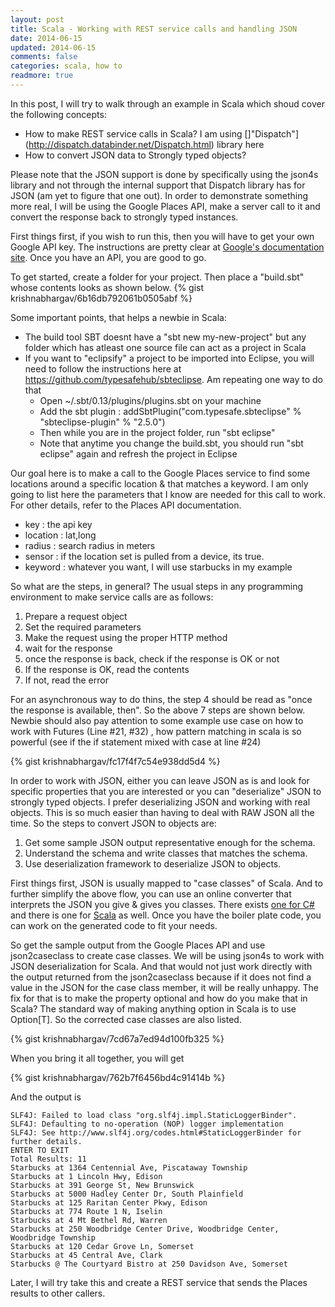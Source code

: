 ```yaml
---           
layout: post
title: Scala - Working with REST service calls and handling JSON
date: 2014-06-15
updated: 2014-06-15
comments: false
categories: scala, how to
readmore: true
---
```


In this post, I will try to walk through an example in Scala which shoud cover the following concepts:

- How to make REST service calls in Scala? I am using []"Dispatch"](http://dispatch.databinder.net/Dispatch.html) library here
- How to convert JSON data to Strongly typed objects?

Please note that the JSON support is done by specifically using the json4s library and not through the internal support that Dispatch library has for JSON (am yet to figure that one out). In order to demonstrate something more real, I will be using the Google Places API, make a server call to it and convert the response back to strongly typed instances.

First things first, if you wish to run this, then you will have to get your own Google API key. The instructions are pretty clear at [Google's documentation site](https://developers.google.com/places/documentation/#Authentication). Once you have an API, you are good to go.

To get started, create a folder for your project. Then place a "build.sbt" whose contents looks as shown below.
{% gist krishnabhargav/6b16db792061b0505abf %}

Some important points, that helps a newbie in Scala:
- The build tool SBT doesnt have a "sbt new my-new-project" but any folder which has atleast one source file can act as a project in Scala
- If you want to "eclipsify" a project to be imported into Eclipse, you will need to follow the instructions here at https://github.com/typesafehub/sbteclipse. Am repeating one way to do that 
	- Open ~/.sbt/0.13/plugins/plugins.sbt on your machine
	- Add the sbt plugin : addSbtPlugin("com.typesafe.sbteclipse" % "sbteclipse-plugin" % "2.5.0")
	- Then while you are in the project folder, run "sbt eclipse"
	- Note that anytime you change the build.sbt, you should run "sbt eclipse" again and refresh the project in Eclipse

Our goal here is to make a call to the Google Places service to find some locations around a specific location & that matches a keyword. I am only going to list here the parameters that I know are needed for this call to work. For other details, refer to the Places API documentation.

- key : the api key
- location : lat,long
- radius : search radius in meters
- sensor : if the location set is pulled from a device, its true.
- keyword : whatever you want, I will use starbucks in my example

So what are the steps, in general? The usual steps in any programming environment to make service calls are as follows:

1. Prepare a request object
2. Set the required parameters
3. Make the request using the proper HTTP method
4. wait for the response
5. once the response is back, check if the response is OK or not
6. If the response is OK, read the contents
7. If not, read the error

For an asynchronous way to do thins, the step 4 should be read as "once the response is available, then". So the above 7 steps are shown below. Newbie should also pay attention to some example use case on how to work with Futures (Line #21, #32) , how pattern matching in scala is so powerful (see if the if statement mixed with case at line #24)

{% gist krishnabhargav/fc17f4f7c54e938dd5d4 %}

In order to work with JSON, either you can leave JSON as is and look for specific properties that you are interested or you can "deserialize" JSON to strongly typed objects. I prefer deserializing JSON and working with real objects. This is so much easier than having to deal with RAW JSON all the time. So the steps to convert JSON to objects are:

1. Get some sample JSON output representative enough for the schema.
2. Understand the schema and write classes that matches the schema.
3. Use deserialization framework to deserialize JSON to objects.

First things first, JSON is usually mapped to "case classes" of Scala. And to further simplify the above flow, you can use an online converter that interprets the JSON you give & gives you classes. There exists [one for C#](http://json2csharp.com) and there is one for [Scala](http://json2caseclass.cleverapps.io) as well. Once you have the boiler plate code, you can work on the generated code to fit your needs. 

So get the sample output from the Google Places API and use json2caseclass to create case classes. We will be using json4s to work with JSON deserialization for Scala. And that would not just work directly with the output returned from the json2caseclass because if it does not find a value in the JSON for the case class member, it will be really unhappy. The fix for that is to make the property optional and how do you make that in Scala? The standard way of making anything option in Scala is to use Option[T]. So the corrected case classes are also listed.

{% gist krishnabhargav/7cd67a7ed94d100fb325 %}

When you bring it all together, you will get

{% gist krishnabhargav/762b7f6456bd4c91414b %}

And the output is

	SLF4J: Failed to load class "org.slf4j.impl.StaticLoggerBinder".
	SLF4J: Defaulting to no-operation (NOP) logger implementation
	SLF4J: See http://www.slf4j.org/codes.html#StaticLoggerBinder for further details.
	ENTER TO EXIT
	Total Results: 11
	Starbucks at 1364 Centennial Ave, Piscataway Township
	Starbucks at 1 Lincoln Hwy, Edison
	Starbucks at 391 George St, New Brunswick
	Starbucks at 5000 Hadley Center Dr, South Plainfield
	Starbucks at 125 Raritan Center Pkwy, Edison
	Starbucks at 774 Route 1 N, Iselin
	Starbucks at 4 Mt Bethel Rd, Warren
	Starbucks at 250 Woodbridge Center Drive, Woodbridge Center, Woodbridge Township
	Starbucks at 120 Cedar Grove Ln, Somerset
	Starbucks at 45 Central Ave, Clark
	Starbucks @ The Courtyard Bistro at 250 Davidson Ave, Somerset
	
Later, I will try take this and create a REST service that sends the Places results to other callers. 